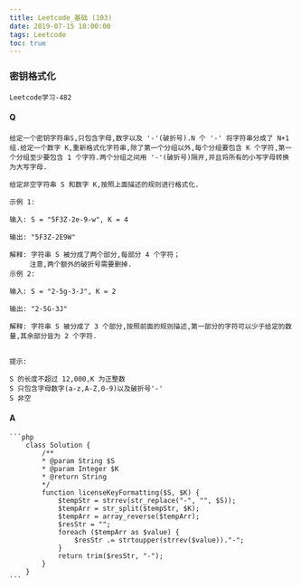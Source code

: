 ```yaml
---
title: Leetcode_基础 (103)
date: 2019-07-15 18:00:00
tags: Leetcode
toc: true
---
```


### 密钥格式化
    Leetcode学习-482

<!-- more -->

#### Q
    给定一个密钥字符串S,只包含字母,数字以及 '-'(破折号).N 个 '-' 将字符串分成了 N+1 组.给定一个数字 K,重新格式化字符串,除了第一个分组以外,每个分组要包含 K 个字符,第一个分组至少要包含 1 个字符.两个分组之间用 '-'(破折号)隔开,并且将所有的小写字母转换为大写字母.

    给定非空字符串 S 和数字 K,按照上面描述的规则进行格式化.

    示例 1: 

    输入: S = "5F3Z-2e-9-w", K = 4

    输出: "5F3Z-2E9W"

    解释: 字符串 S 被分成了两个部分,每部分 4 个字符；
         注意,两个额外的破折号需要删掉.
    示例 2: 

    输入: S = "2-5g-3-J", K = 2

    输出: "2-5G-3J"

    解释: 字符串 S 被分成了 3 个部分,按照前面的规则描述,第一部分的字符可以少于给定的数量,其余部分皆为 2 个字符.
     

    提示:

    S 的长度不超过 12,000,K 为正整数
    S 只包含字母数字(a-z,A-Z,0-9)以及破折号'-'
    S 非空

#### A
    ```php
        class Solution {
            /**
            * @param String $S
            * @param Integer $K
            * @return String
            */
            function licenseKeyFormatting($S, $K) {
                $tempStr = strrev(str_replace("-", "", $S));
                $tempArr = str_split($tempStr, $K);
                $tempArr = array_reverse($tempArr);
                $resStr = "";
                foreach ($tempArr as $value) {
                    $resStr .= strtoupper(strrev($value))."-";
                }
                return trim($resStr, "-");
            }
        }
    ```
